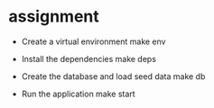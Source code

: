 # assignment

- Create a virtual environment
make env

- Install the dependencies
make deps

- Create the database and load seed data
make db

- Run the application
make start
